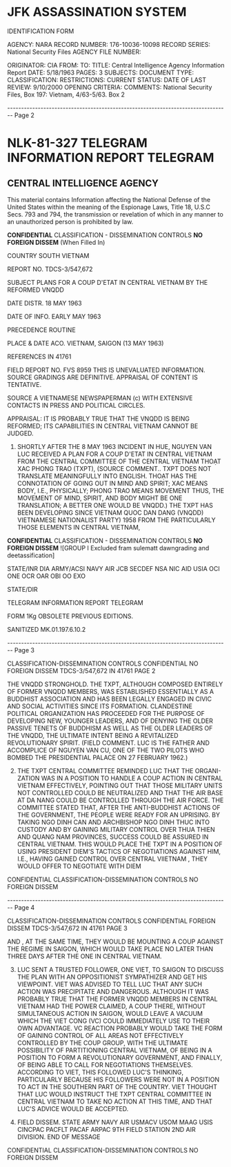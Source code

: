 # JFK ASSASSINATION SYSTEM
IDENTIFICATION FORM

AGENCY: NARA
RECORD NUMBER: 176-10036-10098
RECORD SERIES: National Security Files
AGENCY FILE NUMBER:

ORIGINATOR: CIA
FROM:
TO:
TITLE: Central Intelligence Agency Information Report
DATE: 5/18/1963
PAGES: 3
SUBJECTS:
DOCUMENT TYPE:
CLASSIFICATION:
RESTRICTIONS:
CURRENT STATUS:
DATE OF LAST REVIEW: 9/10/2000
OPENING CRITERIA:
COMMENTS: National Security Files, Box 197: Vietnam, 4/63-5/63. Box 2


-------------------------------------------------------------------------------- Page 2

# NLK-81-327 TELEGRAM INFORMATION REPORT TELEGRAM

## CENTRAL INTELLIGENCE AGENCY

This material contains Information affecting the National Defense of the United States within the meaning of the Espionage Laws, Title 18, U.S.C Secs. 793 and 794, the transmission or revelation of which in any manner to an unauthorized person is prohibited by law.

**CONFIDENTIAL**
CLASSIFICATION - DISSEMINATION CONTROLS
**NO FOREIGN DISSEM**
(When Filled In)

COUNTRY SOUTH VIETNAM

REPORT NO. TDCS-3/547,672

SUBJECT PLANS FOR A COUP D'ETAT IN CENTRAL VIETNAM BY THE REFORMED VNQDD

DATE DISTR. 18 MAY 1963

DATE OF INFO. EARLY MAY 1963

PRECEDENCE ROUTINE

PLACE & DATE ACO. VIETNAM, SAIGON (13 MAY 1963)

REFERENCES IN 41761

FIELD REPORT NO. FVS 8959
THIS IS UNEVALUATED INFORMATION. SOURCE GRADINGS ARE DEFINITIVE. APPRAISAL OF CONTENT IS TENTATIVE.

SOURCE A VIETNAMESE NEWSPAPERMAN (c) WITH EXTENSIVE CONTACTS IN PRESS AND POLITICAL CIRCLES.

APPRAISAL: IT IS PROBABLY TRUE THAT THE VNQDD IS BEING REFORMED; ITS CAPABILITIES IN CENTRAL VIETNAM CANNOT BE JUDGED.

1. SHORTLY AFTER THE 8 MAY 1963 INCIDENT IN HUE, NGUYEN VAN LUC RECEIVED A PLAN FOR A COUP D'ETAT IN CENTRAL VIETNAM FROM THE CENTRAL COMMITTEE OF THE CENTRAL VIETNAM THOẠT XAC PHONG TRAO (TXPT), (SOURCE COMMENT.. TXPT DOES NOT TRANSLATE MEANINGFULLY INTO ENGLISH. THOẠT HAS THE CONNOTATION OF GOING OUT IN MIND AND SPIRIT; XAC MEANS BODY, I.E., PHYSICALLY; PHONG TRAO MEANS MOVEMENT THUS, THE MOVEMENT OF MIND, SPIRIT, AND BODY MIGHT BE ONE TRANSLATION; A BETTER ONE WOULD BE VNQDD.) THE TXPT HAS BEEN DEVELOPING SINCE VIETNAM QUOC DAN DANG (VNQDD) VIETNAMESE NATIONALIST PARTY) 1958 FROM THE PARTICULARLY THOSE ELEMENTS IN CENTRAL VIETNAM,

**CONFIDENTIAL**
CLASSIFICATION - DISSEMINATION CONTROLS
**NO FOREIGN DISSEM**
![GROUP I Excluded fram sulematt dawngrading and deetassification]

STATE/INR DIA ARMY/ACSI NAVY AIR JCB SECDEF NSA NIC AID USIA OCI ONE OCR OAR OBI OO EXO

STATE/DIR

TELEGRAM INFORMATION REPORT TELEGRAM

FORM 1Kg OBSOLETE PREVIOUS EDITIONS.

SANITIZED MK.01.197.6.10.2


-------------------------------------------------------------------------------- Page 3

CLASSIFICATION-DISSEMINATION CONTROLS
CONFIDENTIAL NO FOREIGN DISSEM TDCS-3/547,672 IN 41761 PAGE 2

THE VNQDD STRONGHOLD. THE TXPT, ALTHOUGH COMPOSED ENTIRELY OF FORMER VNQDD MEMBERS, WAS ESTABLISHED ESSENTIALLY AS A BUDDHIST ASSOCIATION AND HAS BEEN LEGALLY ENGAGED IN CIVIC AND SOCIAL ACTIVITIES SINCE ITS FORMATION. CLANDESTINE POLITICAL ORGANIZATION HAS PROCEEDED FOR THE PURPOSE OF DEVELOPING NEW, YOUNGER LEADERS, AND OF DENYING THE OLDER PASSIVE TENETS OF BUDDHISM AS WELL AS THE OLDER LEADERS OF THE VNQDD, THE ULTIMATE INTENT BEING A REVITALIZED REVOLUTIONARY SPIRIT. (FIELD COMMENT. LUC IS THE FATHER AND ACCOMPLICE OF NGUYEN VAN CU, ONE OF THE TWO PILOTS WHO BOMBED THE PRESIDENTIAL PALACE ON 27 FEBRUARY 1962.)

2. THE TXPT CENTRAL COMMITTEE REMINDED LUC THAT THE ORGANI- ZATION WAS IN A POSITION TO HANDLE A COUP ACTION IN CENTRAL VIETNAM EFFECTIVELY, POINTING OUT THAT THOSE MILITARY UNITS NOT CONTROLLED COULD BE NEUTRALIZED AND THAT THE AIR BASE AT DA NANG COULD BE CONTROLLED THROUGH THE AIR FORCE. THE COMMITTEE STATED THAT, AFTER THE ANTI-BUDDHIST ACTIONS OF THE GOVERNMENT, THE PEOPLE WERE READY FOR AN UPRISING. BY TAKING NGO DINH CAN AND ARCHBISHOP NGO DINH THUC INTO CUSTODY AND BY GAINING MILITARY CONTROL OVER THUA THIEN AND QUANG NAM PROVINCES, SUCCESS COULD BE ASSURED IN CENTRAL VIETNAM. THIS WOULD PLACE THE TXPT IN A POSITION OF USING PRESIDENT DIEM'S TACTICS OF NEGOTIATIONS AGAINST HIM, I.E., HAVING GAINED CONTROL OVER CENTRAL VIIETNAM , THEY WOULD OFFER TO NEGOTIATE WITH DIEM

CONFIDENTIAL CLASSIFICATION-DISSEMINATION CONTROLS NO FOREIGN DISSEM


-------------------------------------------------------------------------------- Page 4

CLASSIFICATION-DISSEMINATION CONTROLS
CONFIDENTIAL
FOREIGN DISSEM
TDCS-3/547,672
IN 41761
PAGE 3

AND , AT THE SAME TIME, THEY WOULD BE MOUNTING A COUP AGAINST THE
REGIME IN SAIGON, WHICH WOULD TAKE PLACE NO LATER THAN THREE DAYS
AFTER THE ONE IN CENTRAL VIETNAM.

3. LUC SENT A TRUSTED FOLLOWER, ONE VIET, TO SAIGON TO DISCUSS
   THE PLAN WITH AN OPPOSITIONIST SYMPATHIZER AND GET HIS VIEWPOINT.
   VIET WAS ADVISED TO TELL LUC THAT ANY SUCH ACTION WAS PRECIPITATE
   AND DANGEROUS. ALTHOUGH IT WAS PROBABLY TRUE THAT THE FORMER VNQDD
   MEMBERS IN CENTRAL VIETNAM HAD THE POWER CLAIMED, A COUP THERE,
   WITHOUT SIMULTANEOUS ACTION IN SAIGON, WOULD LEAVE A VACUUM WHICH
   THE VIET CONG (VC) COULD IMMEDIATELY USE TO THEIR OWN ADVANTAGE.
   VC REACTION PROBABLY WOULD TAKE THE FORM OF GAINING CONTROL OF ALL
   AREAS NOT EFFECTIVELY CONTROLLED BY THE COUP GROUP, WITH THE
   ULTIMATE POSSIBILITY OF PARTITIONING CENTRAL VIETNAM, OF BEING IN A
   POSITION TO FORM A REVOLUTIONARY GOVERNMENT, AND FINALLY, OF BEING
   ABLE TO CALL FOR NEGOTIATIONS THEMSELVES. ACCORDING TO VIET, THIS
   FOLLOWED LUC'S THINKING, PARTICULARLY BECAUSE HIS FOLLOWERS WERE NOT
   IN A POSITION TO ACT IN THE SOUTHERN PART OF THE COUNTRY. VIET
   THOUGHT THAT LUC WOULD INSTRUCT THE TXPT CENTRAL COMMITTEE IN
   CENTRAL VIETNAM TO TAKE NO ACTION AT THIS TIME, AND THAT LUC'S
   ADVICE WOULD BE ACCEPTED.

4. FIELD DISSEM. STATE ARMY NAVY AIR USMACV USOM MAAG USIS
   CINCPAC PACFLT PACAF ARPAC 9TH FIELD STATION 2ND AIR DIVISION.
   END OF MESSAGE

CONFIDENTIAL
CLASSIFICATION-DISSEMINATION CONTROLS
NO FOREIGN DISSEM
